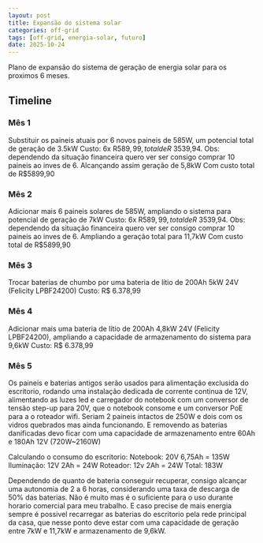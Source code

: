 ```yaml
---
layout: post
title: Expansão do sistema solar
categories: off-grid
tags: [off-grid, energia-solar, futuro]
date: 2025-10-24
---
```


Plano de expansão do sistema de geração de energia solar para os proximos 6 meses.

## Timeline

### Mês 1

Substituir os paineis atuais por 6 novos paineis de 585W, um potencial total de geração de 3.5kW
Custo: 6x R$589,99, total de R$ 3539,94.
Obs: dependendo da situação financeira quero ver ser consigo comprar 10 paineis ao inves de 6. Alcançando assim geração de 5,8kW
Com custo total de R$5899,90

### Mês 2

Adicionar mais 6 paineis solares de 585W, ampliando o sistema para potencial de geração de 7kW
Custo: 6x R$589,99, total de R$ 3539,94.
Obs: dependendo da situação financeira quero ver ser consigo comprar 10 paineis ao inves de 6. Ampliando a geração total para 11,7kW
Com custo total de R$5899,90

### Mês 3

Trocar baterias de chumbo por uma bateria de lítio de 200Ah 5kW 24V (Felicity LPBF24200)
Custo: R$ 6.378,99

### Mês 4

Adicionar mais uma bateria de lítio de 200Ah 4,8kW 24V (Felicity LPBF24200), ampliando a capacidade de armazenamento do sistema para 9,6kW
Custo: R$ 6.378,99

### Mês 5

Os paineis e baterias antigos serão usados para alimentação exclusida do escritorio, rodando uma instalação dedicada de corrente continua de 12V, alimentando as luzes led e carregador do notebook com um conversor de tensão step-up para 20V, que o notebook consome e um conversor PoE para a o roteador wifi.
Seriam 2 paineis intactos de 250W e dois com os vidros quebrados mas ainda funcionando. E removendo as baterias danificadas devo ficar com uma capacidade de armazenamento entre 60Ah e 180Ah 12V (720W~2160W)

Calculando o consumo do escritorio:
Notebook: 20V 6,75Ah = 135W
Iluminação: 12V 2Ah = 24W
Roteador: 12v 2Ah = 24W
Total: 183W

Dependendo de quanto de bateria conseguir recuperar, consigo alcançar uma autonomia de 2 a 6 horas, considerando uma taxa de descarga de 50% das baterias.
Não é muito mas é o suficiente para o uso durante horario comercial para meu trabalho. E caso precise de mais energia sempre é possivel recarregar as baterias do escritorio pela rede principal da casa, que nesse ponto deve estar com uma capacidade de geração entre 7kW e 11,7kW e armazenamento de 9,6kW.
